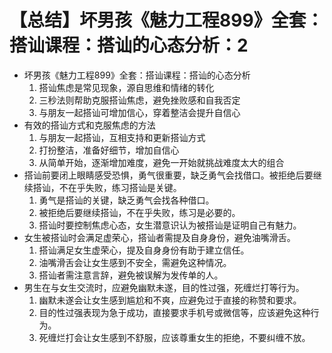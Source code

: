 # 【总结】坏男孩《魅力工程899》全套：搭讪课程：搭讪的心态分析：2

-   坏男孩《魅力工程899》全套：搭讪课程：搭讪的心态分析
    1.  搭讪焦虑是常见现象，源自思维和情绪的转化
    2.  三秒法则帮助克服搭讪焦虑，避免挫败感和自我否定
    3.  与朋友一起搭讪可增加信心，穿着整洁会提升自信心
-   有效的搭讪方式和克服焦虑的方法
    1.  与朋友一起搭讪，互相支持和更新搭讪方式
    2.  打扮整洁，准备好细节，增加自信心
    3.  从简单开始，逐渐增加难度，避免一开始就挑战难度太大的组合
-   搭讪前要闭上眼睛感受恐惧，勇气很重要，缺乏勇气会找借口。被拒绝后要继续搭讪，不在乎失败，练习搭讪是关键。
    1.  勇气是搭讪的关键，缺乏勇气会找各种借口。
    2.  被拒绝后要继续搭讪，不在乎失败，练习是必要的。
    3.  搭讪时要控制焦虑心态，女生潜意识认为被搭讪是证明自己有魅力。
-   女生被搭讪时会满足虚荣心，搭讪者需提及自身身份，避免油嘴滑舌。
    1.  搭讪满足女生虚荣心，提及自身身份有助于建立信任。
    2.  油嘴滑舌会让女生感到不安全，需避免这种情况。
    3.  搭讪者需注意言辞，避免被误解为发传单的人。
-   男生在与女生交流时，应避免幽默未遂，目的性过强，死缠烂打等行为。
    1.  幽默未遂会让女生感到尴尬和不爽，应避免过于直接的称赞和要求。
    2.  目的性过强表现为急于成功，直接要求手机号或微信等，应该避免这种行为。
    3.  死缠烂打会让女生感到不舒服，应该尊重女生的拒绝，不要纠缠不放。